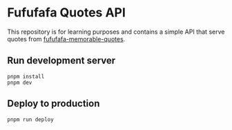 # Fufufafa Quotes API

This repository is for learning purposes and contains a simple API that serve quotes from [fufufafa-memorable-quotes](https://github.com/fufufufafafa/fufufafa-memorable-quotes).

## Run development server

```
pnpm install
pnpm dev
```

## Deploy to production

```
pnpm run deploy
```
